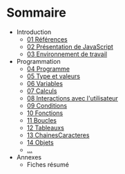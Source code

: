Sommaire
========

-   Introduction
    -   [01 Références](01-References.md)
    -   [02 Présentation de JavaScript](02-PresentationJS.md)
    -   [03 Environnement de travail](03-EnvironnementTravail.md)
-   Programmation
    -   [04 Programme](04-Programme.md)
    -   [05 Type et valeurs](05-TypesValeurs.md)
    -   [06 Variables](06-Variables.md)
    -   [07 Calculs](07-Calculs.md)
    -   [08 Interactions avec
        l'utilisateur](08-InterractionUtilisateur.md)
    -   [09 Conditions](09-Conditions.md)
    -   [10 Fonctions](10-Fonctions.md)
    -   [11 Boucles](11-Boucles.md)
    -   [12 Tableauxs](12-Tableaux.md)
    -   [13 ChainesCaracteres](13-ChainesCaracteres.md)
    -   [14 Objets](14-Objets.md)
    -   [...]()
-   Annexes
    -   Fiches résumé
